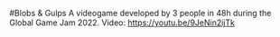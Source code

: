#Blobs & Gulps
A videogame developed by 3 people in 48h during the Global Game Jam 2022.
Video: https://youtu.be/9JeNin2ijTk
